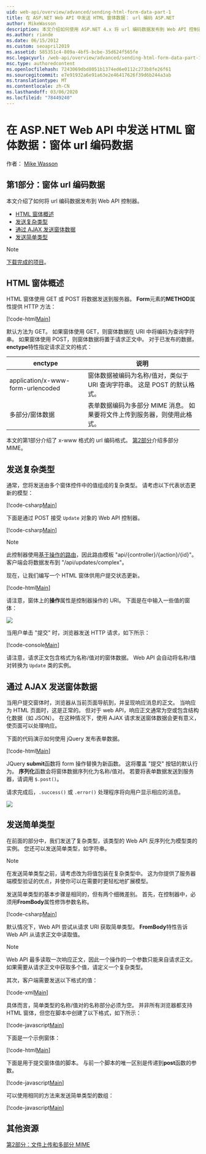 ```yaml
---
uid: web-api/overview/advanced/sending-html-form-data-part-1
title: 在 ASP.NET Web API 中发送 HTML 窗体数据： url 编码 ASP.NET
author: MikeWasson
description: 本文介绍如何使用 ASP.NET 4.x 将 url 编码数据发布到 Web API 控制器
ms.author: riande
ms.date: 06/15/2012
ms.custom: seoapril2019
ms.assetid: 585351c4-809a-4bf5-bcbe-35d624f565fe
msc.legacyurl: /web-api/overview/advanced/sending-html-form-data-part-1
msc.type: authoredcontent
ms.openlocfilehash: 7243069dbd8051b1374ed6e0112c273b8fe26f61
ms.sourcegitcommit: e7e91932a6e91a63e2e46417626f39d6b244a3ab
ms.translationtype: MT
ms.contentlocale: zh-CN
ms.lasthandoff: 03/06/2020
ms.locfileid: "78449240"
---
```

# <a name="sending-html-form-data-in-aspnet-web-api-form-urlencoded-data"></a>在 ASP.NET Web API 中发送 HTML 窗体数据：窗体 url 编码数据

作者： [Mike Wasson](https://github.com/MikeWasson)

## <a name="part-1-form-urlencoded-data"></a>第1部分：窗体 url 编码数据

本文介绍了如何将 url 编码数据发布到 Web API 控制器。

- [HTML 窗体概述](#overview_of_html_forms)
- [发送复杂类型](#sending_complex_types)
- [通过 AJAX 发送窗体数据](#sending_form_data_via_ajax)
- [发送简单类型](#sending_simple_types)

> [!NOTE]
> [下载完成的项目](https://code.msdn.microsoft.com/ASPNET-Web-API-Sending-a6f9d007)。

<a id="overview_of_html_forms"></a>
## <a name="overview-of-html-forms"></a>HTML 窗体概述

HTML 窗体使用 GET 或 POST 将数据发送到服务器。 **Form**元素的**METHOD**属性提供 HTTP 方法：

[!code-html[Main](sending-html-form-data-part-1/samples/sample1.html)]

默认方法为 GET。 如果窗体使用 GET，则窗体数据在 URI 中将编码为查询字符串。 如果窗体使用 POST，则窗体数据将置于请求正文中。 对于已发布的数据， **enctype**特性指定请求正文的格式：

| enctype | 说明 |
| --- | --- |
| application/x-www-form-urlencoded | 窗体数据被编码为名称/值对，类似于 URI 查询字符串。 这是 POST 的默认格式。 |
| 多部分/窗体数据 | 表单数据编码为多部分 MIME 消息。 如果要将文件上传到服务器，则使用此格式。 |

本文的第1部分介绍了 x-www 格式的 url 编码格式。 [第2部分](sending-html-form-data-part-2.md)介绍多部分 MIME。

<a id="sending_complex_types"></a>
## <a name="sending-complex-types"></a>发送复杂类型

通常，您将发送由多个窗体控件中的值组成的复杂类型。 请考虑以下代表状态更新的模型：

[!code-csharp[Main](sending-html-form-data-part-1/samples/sample2.cs)]

下面是通过 POST 接受 `Update` 对象的 Web API 控制器。

[!code-csharp[Main](sending-html-form-data-part-1/samples/sample3.cs)]

> [!NOTE]
> 此控制器使用[基于操作的路由](../web-api-routing-and-actions/routing-in-aspnet-web-api.md#routing_by_action_name)，因此路由模板 &quot;api/{controller}/{action}/{id}&quot;。 客户端会将数据发布到 &quot;/api/updates/complex&quot;。

现在，让我们编写一个 HTML 窗体供用户提交状态更新。

[!code-html[Main](sending-html-form-data-part-1/samples/sample4.html)]

请注意，窗体上的**操作**属性是控制器操作的 URI。 下面是在中输入一些值的窗体：

![](sending-html-form-data-part-1/_static/image1.png)

当用户单击 "提交" 时，浏览器发送 HTTP 请求，如下所示：

[!code-console[Main](sending-html-form-data-part-1/samples/sample5.cmd)]

请注意，请求正文包含格式为名称/值对的窗体数据。 Web API 会自动将名称/值对转换为 `Update` 类的实例。

<a id="sending_form_data_via_ajax"></a>
## <a name="sending-form-data-via-ajax"></a>通过 AJAX 发送窗体数据

当用户提交窗体时，浏览器从当前页面导航到，并呈现响应消息的正文。 当响应为 HTML 页面时，这是正常的。 但对于 web API，响应正文通常为空或包含结构化数据（如 JSON）。 在这种情况下，使用 AJAX 请求发送窗体数据会更有意义，使页面可以处理响应。

下面的代码演示如何使用 jQuery 发布表单数据。

[!code-html[Main](sending-html-form-data-part-1/samples/sample6.html)]

JQuery **submit**函数将 form 操作替换为新函数。 这将覆盖 "提交" 按钮的默认行为。 **序列化**函数会将窗体数据序列化为名称/值对。 若要将表单数据发送到服务器，请调用 `$.post()`。

请求完成后，`.success()` 或 `.error()` 处理程序将向用户显示相应的消息。

![](sending-html-form-data-part-1/_static/image2.png)

<a id="sending_simple_types"></a>
## <a name="sending-simple-types"></a>发送简单类型

在前面的部分中，我们发送了复杂类型，该类型的 Web API 反序列化为模型类的实例。 您还可以发送简单类型，如字符串。

> [!NOTE]
> 在发送简单类型之前，请考虑改为将值包装在复杂类型中。 这为你提供了服务器端模型验证的优点，并使你可以在需要时更轻松地扩展模型。

发送简单类型的基本步骤是相同的，但有两个细微差别。 首先，在控制器中，必须用**FromBody**属性修饰参数名称。

[!code-csharp[Main](sending-html-form-data-part-1/samples/sample7.cs?highlight=3)]

默认情况下，Web API 尝试从请求 URI 获取简单类型。 **FromBody**特性告诉 Web API 从请求正文中读取值。

> [!NOTE]
> Web API 最多读取一次响应正文，因此一个操作的一个参数只能来自请求正文。 如果需要从请求正文中获取多个值，请定义一个复杂类型。

其次，客户端需要发送以下格式的值：

[!code-xml[Main](sending-html-form-data-part-1/samples/sample8.xml)]

具体而言，简单类型的名称/值对的名称部分必须为空。 并非所有浏览器都支持 HTML 窗体，但您在脚本中创建了以下格式，如下所示：

[!code-javascript[Main](sending-html-form-data-part-1/samples/sample9.js)]

下面是一个示例窗体：

[!code-html[Main](sending-html-form-data-part-1/samples/sample10.html)]

下面是用于提交窗体值的脚本。 与前一个脚本的唯一区别是传递到**post**函数的参数。

[!code-javascript[Main](sending-html-form-data-part-1/samples/sample11.js?highlight=2)]

可以使用相同的方法来发送简单类型的数组：

[!code-javascript[Main](sending-html-form-data-part-1/samples/sample12.js)]

## <a name="additional-resources"></a>其他资源

[第2部分：文件上传和多部分 MIME](sending-html-form-data-part-2.md)
